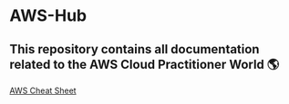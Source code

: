 # AWS-Hub
This repository contains all documentation related to the AWS Cloud Practitioner World 🌎
-
[AWS Cheat Sheet](https://intellipaat.com/blog/tutorial/amazon-web-services-aws-tutorial/aws-cheat-sheet/)
